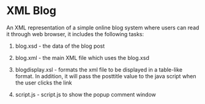 # XML Blog

An XML representation of a simple online blog system where users can read it through web browser, it includes the following tasks:

1. blog.xsd - the data of the blog post

2. blog.xml - the main XML file which uses the blog.xsd

3. blogdisplay.xsl - formats the xml file to be displayed in a table-like format. In addition, it will pass the posttitle value to the java script when the user clicks the link

4. script.js - script.js to show the popup comment window
